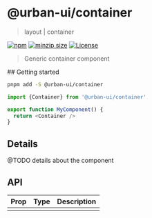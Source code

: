 # @urban-ui/container

> layout | container

[![npm](https://img.shields.io/npm/v/@urban-ui/container?style=flat-square)](https://www.npmjs.com/package/@urban-ui/container)
[![minzip size](https://img.shields.io/bundlephobia/minzip/@urban-ui/container?style=flat-square)](https://bundlephobia.com/result?p=@urban-ui/container)
[![License](https://img.shields.io/github/license/mattstyles/urban-ui.svg?style=flat-square)](https://github.com/mattstyles/urban-ui/blob/master/license.md)

> Generic container component

## Getting started

```sh
pnpm add -S @urban-ui/container
```

```js
import {Container} from '@urban-ui/container'

export function MyComponent() {
  return <Container />
}
```

## Details

@TODO details about the component

## API

| Prop | Type | Description |
| ---- | ---- | ----------- |
|      |      |             |
